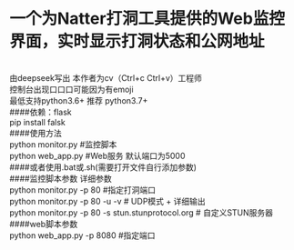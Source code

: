 <h1>一个为<a herf='https://github.com/MikeWang000000/Natter'>Natter</a>打洞工具提供的Web监控界面，实时显示打洞状态和公网地址</h1><br>
由deepseek写出 本作者为cv（Ctrl+c Ctrl+v）工程师<br>
控制台出现口口口可能因为有emoji<br>
最低支持python3.6+ 推荐 python3.7+<br>
####依赖：flask <br>
pip install falsk<br>
####使用方法<br>
python monitor.py #监控脚本<br>
python web_app.py #Web服务 默认端口为5000<br>
####或者使用.bat或.sh(需要打开文件自行添加参数)<br>
####监控脚本参数  <a herf='https://github.com/MikeWang000000/Natter/blob/master/docs/usage.md'>详细参数</a><br>
python monitor.py -p 80                    #指定打洞端口<br>
python monitor.py -p 80 -u -v             # UDP模式 + 详细输出<br>
python monitor.py -p 80 -s stun.stunprotocol.org  # 自定义STUN服务器<br>
####web脚本参数<br>
python web_app.py -p 8080 #指定端口<br>
